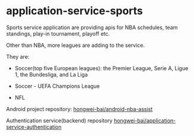 # application-service-sports

Sports service application are providing apis for NBA schedules, team standings, play-in tournament, playoff etc.

Other than NBA, more leagues are adding to the service.

They are:

- Soccer(top five European leagues): the Premier League, Serie A, Ligue 1, the Bundesliga, and La Liga

- Soccer - UEFA Champions League

- NFL

Android project repository:
[hongwei-bai/android-nba-assist](https://github.com/hongwei-bai/android-nba-assist)

Authentication service(backend) repository
[hongwei-bai/application-service-authentication](https://github.com/hongwei-bai/application-service-authentication)
